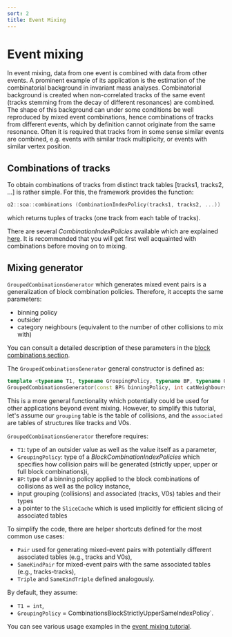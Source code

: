 ```yaml
---
sort: 2
title: Event Mixing
---
```


# Event mixing

In event mixing, data from one event is combined with data from other events. A prominent example of its application is the estimation of the combinatorial background in invariant mass analyses. Combinatorial background is created when non-correlated tracks of the same event (tracks stemming from the decay of different resonances) are combined. The shape of this background can under some conditions be well reproduced by mixed event combinations, hence combinations of tracks from different events, which by definition cannot originate from the same resonance. Often it is required that tracks from in some sense similar events are combined, e.g. events with similar track multiplicity, or events with similar vertex position.

## Combinations of tracks

To obtain combinations of tracks from distinct track tables [tracks1, tracks2, ...] is rather simple. For this, the framework provides the function:

```cpp
o2::soa::combinations (CombinationIndexPolicy(tracks1, tracks2, ...))
```

which returns tuples of tracks (one track from each table of tracks).

There are several *CombinationIndexPolicies* available which are explained [here](../basics-tasks/CombiningData.md). It is recommended that you will get first well acquainted with combinations before moving on to mixing.

## Mixing generator

`GroupedCombinationsGenerator` which generates mixed event pairs is a generalization of block combination policies. Therefore, it accepts the same parameters:

- binning policy
- outsider
- category neighbours (equivalent to the number of other collisions to mix with)

You can consult a detailed description of these parameters in the [block combinations section](../basics-tasks/CombiningData.md#block--binned-combination-policies).

The `GroupedCombinationsGenerator` general constructor is defined as:

```cpp
template <typename T1, typename GroupingPolicy, typename BP, typename G, typename... As>
GroupedCombinationsGenerator(const BP& binningPolicy, int catNeighbours, const T1& outsider, G& grouping, std::tuple<T2s...>& associated, SliceCache* cache)
```

This is a more general functionality which potentially could be used for other applications beyond event mixing. However, to simplify this tutorial, let's assume our `grouping` table is the table of collisions, and the `associated` are tables of structures like tracks and V0s.

`GroupedCombinationsGenerator` therefore requires:

- `T1`: type of an outsider value as well as the value itself as a parameter,
- `GroupingPolicy`: type of a *BlockCombinationIndexPolicies* which specifies how collision pairs will be generated (strictly upper, upper or full block combinations)i,
- `BP`: type of a binning policy applied to the block combinations of collisions as well as the policy instance,
- input grouping (collisions) and associated (tracks, V0s) tables and their types
- a pointer to the `SliceCache` which is used implicitly for efficient slicing of associated tables

To simplify the code, there are helper shortcuts defined for the most common use cases:

- `Pair` used for generating mixed-event pairs with potentially different associated tables (e.g., tracks and V0s),
- `SameKindPair` for mixed-event pairs with the same associated tables (e.g., tracks-tracks),
- `Triple` and `SameKindTriple` defined analogously.

By default, they assume:

- `T1 = int`,
- `GroupingPolicy` = CombinationsBlockStrictlyUpperSameIndexPolicy`.

You can see various usage examples in the [event mixing tutorial](../tutorials/eventMixing.md).
